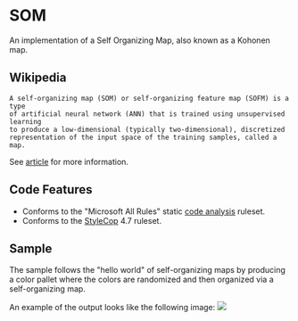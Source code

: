 SOM
==
An implementation of a Self Organizing Map, also known as a Kohonen map.

Wikipedia
--

    A self-organizing map (SOM) or self-organizing feature map (SOFM) is a type 
	of artificial neural network (ANN) that is trained using unsupervised learning
	to produce a low-dimensional (typically two-dimensional), discretized 
	representation of the input space of the training samples, called a map.

See [article](http://en.wikipedia.org/wiki/Self-organizing_map) for more information.

Code Features
--

- Conforms to the "Microsoft All Rules" static [code analysis](http://msdn.microsoft.com/en-us/library/3z0aeatx.aspx) ruleset.
- Conforms to the [StyleCop](http://stylecop.codeplex.com/) 4.7 ruleset.

Sample
--

The sample follows the "hello world" of self-organizing maps by producing a color 
pallet where the colors are randomized and then organized via a self-organizing map.

An example of the output looks like the following image:
<img src="https://github.com/sethflowers/SelfOrganizingMap/blob/master/Sample/ColorSOM/Example.png" />